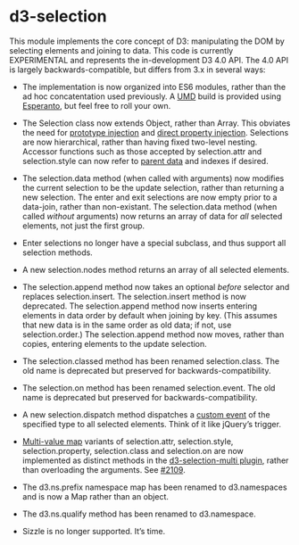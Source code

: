 # d3-selection

This module implements the core concept of D3: manipulating the DOM by selecting elements and joining to data. This code is currently EXPERIMENTAL and represents the in-development D3 4.0 API. The 4.0 API is largely backwards-compatible, but differs from 3.x in several ways:

* The implementation is now organized into ES6 modules, rather than the ad hoc concatentation used previously. A [UMD](https://github.com/umdjs/umd) build is provided using [Esperanto](http://esperantojs.org/), but feel free to roll your own.

* The Selection class now extends Object, rather than Array. This obviates the need for [prototype injection](http://perfectionkills.com/how-ecmascript-5-still-does-not-allow-to-subclass-an-array/#wrappers_prototype_chain_injection) and [direct property injection](http://perfectionkills.com/how-ecmascript-5-still-does-not-allow-to-subclass-an-array/#wrappers_direct_property_injection).  Selections are now hierarchical, rather than having fixed two-level nesting. Accessor functions such as those accepted by selection.attr and selection.style can now refer to [parent data](http://bl.ocks.org/mbostock/7a8a2de2b99d391add4b) and indexes if desired.

* The selection.data method (when called with arguments) now modifies the current selection to be the update selection, rather than returning a new selection. The enter and exit selections are now empty prior to a data-join, rather than non-existant. The selection.data method (when called *without* arguments) now returns an array of data for *all* selected elements, not just the first group.

* Enter selections no longer have a special subclass, and thus support all selection methods.

* A new selection.nodes method returns an array of all selected elements.

* The selection.append method now takes an optional *before* selector and replaces selection.insert. The selection.insert method is now deprecated. The selection.append method now inserts entering elements in data order by default when joining by key. (This assumes that new data is in the same order as old data; if not, use selection.order.) The selection.append method now moves, rather than copies, entering elements to the update selection.

* The selection.classed method has been renamed selection.class. The old name is deprecated but preserved for backwards-compatibility.

* The selection.on method has been renamed selection.event. The old name is deprecated but preserved for backwards-compatibility.

* A new selection.dispatch method dispatches a [custom event](https://dom.spec.whatwg.org/#interface-customevent) of the specified type to all selected elements. Think of it like jQuery’s trigger.

* [Multi-value map](http://bl.ocks.org/mbostock/3305515) variants of selection.attr, selection.style, selection.property, selection.class and selection.on are now implemented as distinct methods in the [d3-selection-multi plugin](https://github.com/d3/d3-selection-multi), rather than overloading the arguments. See [#2109](https://github.com/mbostock/d3/issues/2109).

* The d3.ns.prefix namespace map has been renamed to d3.namespaces and is now a Map rather than an object.

* The d3.ns.qualify method has been renamed to d3.namespace.

* Sizzle is no longer supported. It’s time.
